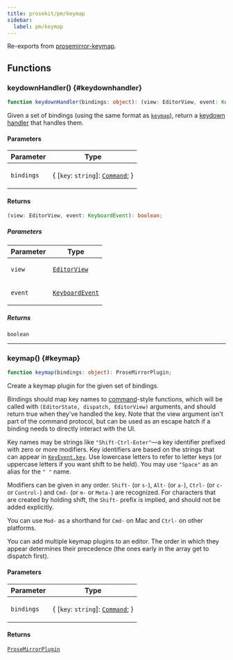 ```yaml
---
title: prosekit/pm/keymap
sidebar:
  label: pm/keymap
---
```


<!-- DEBUG memberWithGroups 1 -->

Re-exports from [prosemirror-keymap](https://github.com/ProseMirror/prosemirror-keymap).

<!-- DEBUG memberWithGroups 4 -->

<!-- DEBUG memberWithGroups 7 -->

<!-- DEBUG memberWithGroups 8 -->

<!-- DEBUG memberWithGroups 9 -->

## Functions

### keydownHandler() {#keydownhandler}

```ts
function keydownHandler(bindings: object): (view: EditorView, event: KeyboardEvent) => boolean;
```

Given a set of bindings (using the same format as
[`keymap`](https://prosemirror.net/docs/ref/#keymap.keymap)), return a [keydown
handler](https://prosemirror.net/docs/ref/#view.EditorProps.handleKeyDown) that handles them.

#### Parameters

<table>
<thead>
<tr>
<th>Parameter</th>
<th>Type</th>
</tr>
</thead>
<tbody>
<tr>
<td>

`bindings`

</td>
<td>

\{ [`key`: `string`]: [`Command`](state.md#command); \}

</td>
</tr>
</tbody>
</table>

#### Returns

```ts
(view: EditorView, event: KeyboardEvent): boolean;
```

##### Parameters

<table>
<thead>
<tr>
<th>Parameter</th>
<th>Type</th>
</tr>
</thead>
<tbody>
<tr>
<td>

`view`

</td>
<td>

[`EditorView`](view.md#editorview)

</td>
</tr>
<tr>
<td>

`event`

</td>
<td>

[`KeyboardEvent`](https://developer.mozilla.org/docs/Web/API/KeyboardEvent)

</td>
</tr>
</tbody>
</table>

##### Returns

`boolean`

<!-- DEBUG inheritance start -->

<!-- DEBUG inheritance start -->

***

### keymap() {#keymap}

```ts
function keymap(bindings: object): ProseMirrorPlugin;
```

Create a keymap plugin for the given set of bindings.

Bindings should map key names to [command](https://prosemirror.net/docs/ref/#commands)-style
functions, which will be called with `(EditorState, dispatch,
EditorView)` arguments, and should return true when they've handled
the key. Note that the view argument isn't part of the command
protocol, but can be used as an escape hatch if a binding needs to
directly interact with the UI.

Key names may be strings like `"Shift-Ctrl-Enter"`—a key
identifier prefixed with zero or more modifiers. Key identifiers
are based on the strings that can appear in
[`KeyEvent.key`](https:developer.mozilla.org/en-US/docs/Web/API/KeyboardEvent/key).
Use lowercase letters to refer to letter keys (or uppercase letters
if you want shift to be held). You may use `"Space"` as an alias
for the `" "` name.

Modifiers can be given in any order. `Shift-` (or `s-`), `Alt-` (or
`a-`), `Ctrl-` (or `c-` or `Control-`) and `Cmd-` (or `m-` or
`Meta-`) are recognized. For characters that are created by holding
shift, the `Shift-` prefix is implied, and should not be added
explicitly.

You can use `Mod-` as a shorthand for `Cmd-` on Mac and `Ctrl-` on
other platforms.

You can add multiple keymap plugins to an editor. The order in
which they appear determines their precedence (the ones early in
the array get to dispatch first).

#### Parameters

<table>
<thead>
<tr>
<th>Parameter</th>
<th>Type</th>
</tr>
</thead>
<tbody>
<tr>
<td>

`bindings`

</td>
<td>

\{ [`key`: `string`]: [`Command`](state.md#command); \}

</td>
</tr>
</tbody>
</table>

#### Returns

[`ProseMirrorPlugin`](state.md#prosemirrorplugin)

<!-- DEBUG inheritance start -->

<!-- DEBUG memberWithGroups 10 -->
